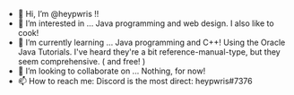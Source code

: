 - 👋 Hi, I’m @heypwris !!
- 👀 I’m interested in ... Java programming and web design. I also like to cook!
- 🌱 I’m currently learning ... Java programming and C++! Using the Oracle Java Tutorials. I've heard they're a bit reference-manual-type, but they seem comprehensive. ( and free! )
- 💞️ I’m looking to collaborate on ... Nothing, for now! 
- 📫 How to reach me: Discord is the most direct: heypwris#7376

<!---
heypwris/heypwris is a ✨ special ✨ repository because its `README.md` (this file) appears on your GitHub profile.
You can click the Preview link to take a look at your changes.
--->

